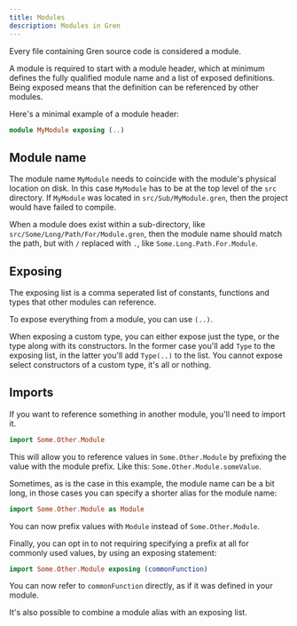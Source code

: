 ```yaml
---
title: Modules
description: Modules in Gren
---
```


Every file containing Gren source code is considered a module.

A module is required to start with a module header, which at minimum defines the fully qualified module name and a list of exposed definitions. Being exposed means that the definition can be referenced by other modules.

Here's a minimal example of a module header:

```elm
module MyModule exposing (..)
```

## Module name

The module name `MyModule` needs to coincide with the module's physical location on disk. In this case `MyModule` has to be at the top level of the `src` directory. If `MyModule` was located in `src/Sub/MyModule.gren`, then the project would have failed to compile.

When a module does exist within a sub-directory, like `src/Some/Long/Path/For/Module.gren`, then the module name should match the path, but with `/` replaced with `.`, like `Some.Long.Path.For.Module`.

## Exposing

The exposing list is a comma seperated list of constants, functions and types that other modules can reference.

To expose everything from a module, you can use `(..)`.

When exposing a custom type, you can either expose just the type, or the type along with its constructors. In the former case you'll add `Type` to the exposing list, in the latter you'll add `Type(..)` to the list. You cannot expose select constructors of a custom type, it's all or nothing.

## Imports

If you want to reference something in another module, you'll need to import it.

```elm
import Some.Other.Module
```

This will allow you to reference values in `Some.Other.Module` by prefixing the value with the module prefix. Like this: `Some.Other.Module.someValue`.

Sometimes, as is the case in this example, the module name can be a bit long, in those cases you can specify a shorter alias for the module name:

```elm
import Some.Other.Module as Module
```

You can now prefix values with `Module` instead of `Some.Other.Module`.

Finally, you can opt in to not requiring specifying a prefix at all for commonly used values, by using an exposing statement:

```elm
import Some.Other.Module exposing (commonFunction)
```

You can now refer to `commonFunction` directly, as if it was defined in your module.

It's also possible to combine a module alias with an exposing list.
